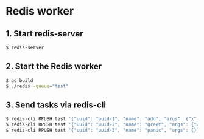 # Redis worker

## 1. Start redis-server

```bash
$ redis-server
```

## 2. Start the Redis worker

```bash
$ go build
$ ./redis -queue="test"
```

## 3. Send tasks via redis-cli

```bash
$ redis-cli RPUSH test '{"uuid": "uuid-1", "name": "add", "args": {"x": 1, "y": 11}}'
$ redis-cli RPUSH test '{"uuid": "uuid-2", "name": "greet", "args": {"words": "Russell"}}'
$ redis-cli RPUSH test '{"uuid": "uuid-3", "name": "panic", "args": {}}'
```
